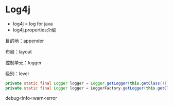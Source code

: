 # Log4j

- log4j = log for java
- log4j.properties介绍

目的地：appender

布局：layout

控制单元：logger

级别：level

```java
private static final Logger logger = Logger.getLogger(this.getClass());//log4j
private static final Logger logger = LoggerFactory.getLogger(this.getClass());//sfl4j
```

debug<info<warn<error



